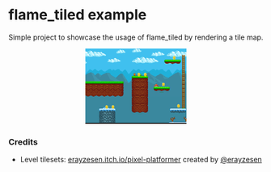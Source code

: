 # flame_tiled example

Simple project to showcase the usage of flame_tiled by rendering a tile map.

<p align="center">
    <img alt="flame_tiled example" width="200px" src="/packages/flame_tiled/example/screenshot.png">
</p>

### Credits

- Level tilesets: [erayzesen.itch.io/pixel-platformer](https://erayzesen.itch.io/pixel-platformer)
  created by [@erayzesen](https://twitter.com/erayzesen)
